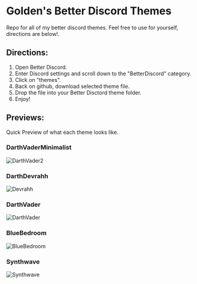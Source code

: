 # Golden's Better Discord Themes
Repo for all of my better discord themes. Feel free to use for yourself, directions are below!.

## Directions:
1. Open Better Discord.
2. Enter Discord settings and scroll down to the "BetterDiscord" category.
3. Click on "themes".
4. Back on github, download selected theme file.
5. Drop the file into your Better Disctord theme folder.
6. Enjoy! 


## Previews:
Quick Preview of what each theme looks like.

### DarthVaderMinimalist
![DarthVader2](https://raw.githubusercontent.com/cgolden15/Assets/main/screenshots/DarthVaderMinimal.png?token=AOTSDHHFCXO6TXR7PKTG7SDAV66TO)

### DarthDevrahh
![Devrahh](https://raw.githubusercontent.com/cgolden15/BD-Themes/main/previews/DarthDevrahh.png)

### DarthVader
![DarthVader](https://raw.githubusercontent.com/cgolden15/Assets/main/screenshots/DarthVader.png?token=AOTSDHB73MSXE6DXQLFDKW3AV66VC)

### BlueBedroom
![BlueBedroom](https://raw.githubusercontent.com/cgolden15/Assets/main/screenshots/BlueBedroom.png?token=AOTSDHHL3ZMEAIEHI6545TLAV66ZI)

### Synthwave
![Synthwave](https://raw.githubusercontent.com/cgolden15/Assets/main/screenshots/Synthwave.png?token=AOTSDHD7O3BDGJ6QDU543F3AV66XW)
